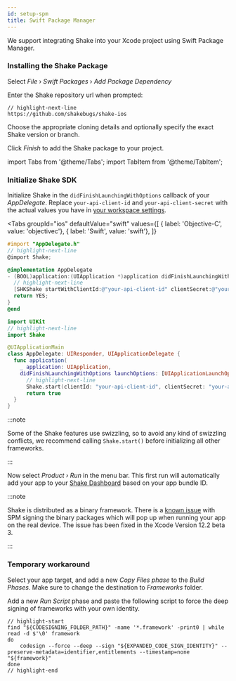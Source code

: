 ```yaml
---
id: setup-spm
title: Swift Package Manager
---
```


We support integrating Shake into your Xcode project using Swift Package Manager.

### Installing the Shake Package

Select *File* › *Swift Packages* › *Add Package Dependency*  

Enter the Shake repository url when prompted:

```swift"
// highlight-next-line
https://github.com/shakebugs/shake-ios
```

Choose the appropriate cloning details and optionally specify the exact Shake version or branch.

Click *Finish* to add the Shake package to your project.

import Tabs from '@theme/Tabs';
import TabItem from '@theme/TabItem';

### Initialize Shake SDK
Initialize Shake in the `didFinishLaunchingWithOptions` callback of your *AppDelegate*.
Replace `your-api-client-id` and `your-api-client-secret` with the actual values you have in [your workspace settings](https://app.shakebugs.com/settings/workspace#general).

<Tabs
  groupId="ios"
  defaultValue="swift"
  values={[
    { label: 'Objective-C', value: 'objectivec'},
    { label: 'Swift', value: 'swift'},
  ]}
  >

<TabItem value="objectivec">

```objectivec title="AppDelegate.m"
#import "AppDelegate.h"
// highlight-next-line
@import Shake;

@implementation AppDelegate
- (BOOL)application:(UIApplication *)application didFinishLaunchingWithOptions:(NSDictionary *)launchOptions {
  // highlight-next-line
  [SHKShake startWithClientId:@"your-api-client-id" clientSecret:@"your-api-client-secret"];
  return YES;
}
@end
```

</TabItem>

<TabItem value="swift">

```swift title="AppDelegate.swift"
import UIKit
// highlight-next-line
import Shake

@UIApplicationMain
class AppDelegate: UIResponder, UIApplicationDelegate {
  func application(
    _ application: UIApplication,
    didFinishLaunchingWithOptions launchOptions: [UIApplicationLaunchOptionsKey: Any]?) -> Bool {
      // highlight-next-line
      Shake.start(clientId: "your-api-client-id", clientSecret: "your-api-client-secret")
      return true
  }
}
```
</TabItem>
</Tabs>

:::note

Some of the Shake features use swizzling, so to avoid any kind of swizzling conflicts, we recommend calling `Shake.start()` before initializing all other frameworks.

:::

Now select *Product › Run* in the menu bar. This first run will automatically
add your app to your [Shake Dashboard](https://app.shakebugs.com/) based on your app bundle ID.

:::note

Shake is distributed as a binary framework. There is a [known issue](https://bugs.swift.org/browse/SR-13343) 
with SPM signing the binary packages which will pop up when running your app on the real device.
The issue has been fixed in the Xcode Version 12.2 beta 3.

:::

### Temporary workaround

Select your app target, and add a new *Copy Files phase* to the *Build Phases*.
Make sure to change the destination to *Frameworks* folder.

Add a new *Run Script* phase and paste the following script to force the deep signing of frameworks with your own identity.


```script"
// highlight-start
find "${CODESIGNING_FOLDER_PATH}" -name '*.framework' -print0 | while read -d $'\0' framework 
do 
    codesign --force --deep --sign "${EXPANDED_CODE_SIGN_IDENTITY}" --preserve-metadata=identifier,entitlements --timestamp=none "${framework}" 
done
// highlight-end
```

